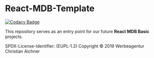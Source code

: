 # React-MDB-Template

[![Codacy Badge](https://api.codacy.com/project/badge/Grade/dd8286c239a2495da196ae39e2b46f26)](https://app.codacy.com/app/aichner/React-MDB-Template?utm_source=github.com&utm_medium=referral&utm_content=aichner/React-MDB-Template&utm_campaign=Badge_Grade_Dashboard)

This repository serves as an entry point for our future **React MDB Basic** projects.

SPDX-License-Identifier: (EUPL-1.2)
Copyright © 2019 Werbeagentur Christian Aichner
